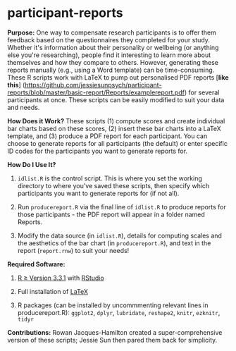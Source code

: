 # participant-reports

**Purpose:** One way to compensate research participants is to offer them feedback based on the questionnaires they completed for your study. Whether it's information about their personality or wellbeing (or anything else you're researching), people find it interesting to learn more about themselves and how they compare to others. However, generating these reports manually (e.g., using a Word template) can be time-consuming. These R scripts work with LaTeX to pump out personalised PDF reports [**like this**] (https://github.com/jessiesunpsych/participant-reports/blob/master/basic-report/Reports/examplereport.pdf) for several participants at once. These scripts can be easily modified to suit your data and needs.

**How Does it Work?**
These scripts (1) compute scores and create individual bar charts based on these scores, (2) insert these bar charts into a LaTeX template, and (3) produce a PDF report for each participant. You can choose to generate reports for all participants (the default) or enter specific ID codes for the participants you want to generate reports for.

**How Do I Use It?**

1. `idlist.R` is the control script. This is where you set the working directory to where you've saved these scripts, then specify which participants you want to generate reports for (if not all).

2. Run `producereport.R` via the final line of `idlist.R` to produce reports for those participants - the PDF report will appear in a folder named Reports.

3. Modify the data source (in `idlist.R`), details for computing scales and the aesthetics of the bar chart (in `producereport.R`), and text in the report (`report.rnw`) to suit your needs!

**Required Software:**

1. [R ≥ Version 3.3.1](https://www.r-project.org/) with [RStudio](https://www.rstudio.com/)

2. Full installation of [LaTeX](https://www.latex-project.org/)

3. R packages (can be installed by uncommmenting relevant lines in producereport.R): `ggplot2`, `dplyr`, `lubridate`, `reshape2`, `knitr`, `ezknitr`, `tidyr`

**Contributions:** Rowan Jacques-Hamilton created a super-comprehensive version of these scripts; Jessie Sun then pared them back for simplicity.
